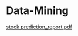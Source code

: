 # Data-Mining
[stock prediction_report.pdf](https://github.com/Rajeevkashetti19/Data-Mining/files/7785511/CS584_Project_Report.pdf)
